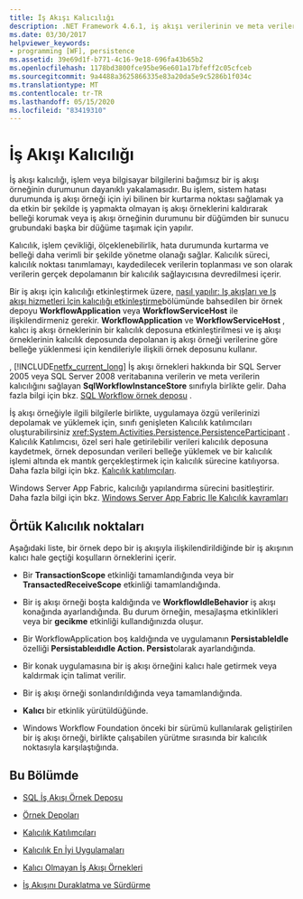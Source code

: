 ```yaml
---
title: İş Akışı Kalıcılığı
description: .NET Framework 4.6.1, iş akışı verilerinin ve meta verilerin bir SQL Server veritabanına kalıcılığını sağlayan SqlWorkflowInstanceStore sınıfını içerir.
ms.date: 03/30/2017
helpviewer_keywords:
- programming [WF], persistence
ms.assetid: 39e69d1f-b771-4c16-9e18-696fa43b65b2
ms.openlocfilehash: 1178bd3800fce95be96e601a17bfeff2c05cfceb
ms.sourcegitcommit: 9a4488a3625866335e83a20da5e9c5286b1f034c
ms.translationtype: MT
ms.contentlocale: tr-TR
ms.lasthandoff: 05/15/2020
ms.locfileid: "83419310"
---
```

# <a name="workflow-persistence"></a>İş Akışı Kalıcılığı
İş akışı kalıcılığı, işlem veya bilgisayar bilgilerini bağımsız bir iş akışı örneğinin durumunun dayanıklı yakalamasıdır. Bu işlem, sistem hatası durumunda iş akışı örneği için iyi bilinen bir kurtarma noktası sağlamak ya da etkin bir şekilde iş yapmakta olmayan iş akışı örneklerini kaldırarak belleği korumak veya iş akışı örneğinin durumunu bir düğümden bir sunucu grubundaki başka bir düğüme taşımak için yapılır.  
  
 Kalıcılık, işlem çevikliği, ölçeklenebilirlik, hata durumunda kurtarma ve belleği daha verimli bir şekilde yönetme olanağı sağlar. Kalıcılık süreci, kalıcılık noktası tanımlamayı, kaydedilecek verilerin toplanması ve son olarak verilerin gerçek depolamanın bir kalıcılık sağlayıcısına devredilmesi içerir.  
  
 Bir iş akışı için kalıcılığı etkinleştirmek üzere, [nasıl yapılır: Iş akışları ve Iş akışı hizmetleri Için kalıcılığı etkinleştirme](how-to-enable-persistence-for-workflows-and-workflow-services.md)bölümünde bahsedilen bir örnek depoyu **WorkflowApplication** veya **WorkflowServiceHost** ile ilişkilendirmeniz gerekir. **WorkflowApplication** ve **WorkflowServiceHost** , kalıcı iş akışı örneklerinin bir kalıcılık deposuna etkinleştirilmesi ve iş akışı örneklerinin kalıcılık deposunda depolanan iş akışı örneği verilerine göre belleğe yüklenmesi için kendileriyle ilişkili örnek deposunu kullanır.  
  
 , [!INCLUDE[netfx_current_long](../../../includes/netfx-current-long-md.md)] İş akışı örnekleri hakkında bir SQL Server 2005 veya SQL Server 2008 veritabanına verilerin ve meta verilerin kalıcılığını sağlayan **SqlWorkflowInstanceStore** sınıfıyla birlikte gelir. Daha fazla bilgi için bkz. [SQL Workflow örnek deposu](sql-workflow-instance-store.md) .  
  
 İş akışı örneğiyle ilgili bilgilerle birlikte, uygulamaya özgü verilerinizi depolamak ve yüklemek için, sınıfı genişleten Kalıcılık katılımcıları oluşturabilirsiniz <xref:System.Activities.Persistence.PersistenceParticipant> . Kalıcılık Katılımcısı, özel seri hale getirilebilir verileri kalıcılık deposuna kaydetmek, örnek deposundan verileri belleğe yüklemek ve bir kalıcılık işlemi altında ek mantık gerçekleştirmek için kalıcılık sürecine katılıyorsa. Daha fazla bilgi için bkz. [Kalıcılık katılımcıları](persistence-participants.md).  
  
 Windows Server App Fabric, kalıcılığı yapılandırma sürecini basitleştirir. Daha fazla bilgi için bkz. [Windows Server App Fabric Ile Kalıcılık kavramları](https://docs.microsoft.com/previous-versions/appfabric/ee677272(v=azure.10))  
  
## <a name="implicit-persistence-points"></a>Örtük Kalıcılık noktaları  
 Aşağıdaki liste, bir örnek depo bir iş akışıyla ilişkilendirildiğinde bir iş akışının kalıcı hale geçtiği koşulların örneklerini içerir.  
  
- Bir **TransactionScope** etkinliği tamamlandığında veya bir **TransactedReceiveScope** etkinliği tamamlandığında.  
  
- Bir iş akışı örneği boşta kaldığında ve **WorkflowIdleBehavior** iş akışı konağında ayarlandığında. Bu durum örneğin, mesajlaşma etkinlikleri veya bir **gecikme** etkinliği kullandığınızda oluşur.  
  
- Bir WorkflowApplication boş kaldığında ve uygulamanın **PersistableIdle** özelliği **Persistableıdıdle Action. Persist**olarak ayarlandığında.  
  
- Bir konak uygulamasına bir iş akışı örneğini kalıcı hale getirmek veya kaldırmak için talimat verilir.  
  
- Bir iş akışı örneği sonlandırıldığında veya tamamlandığında.  
  
- **Kalıcı** bir etkinlik yürütüldüğünde.  
  
- Windows Workflow Foundation önceki bir sürümü kullanılarak geliştirilen bir iş akışı örneği, birlikte çalışabilen yürütme sırasında bir kalıcılık noktasıyla karşılaştığında.  
  
## <a name="in-this-section"></a>Bu Bölümde  
  
- [SQL İş Akışı Örnek Deposu](sql-workflow-instance-store.md)  
  
- [Örnek Depoları](instance-stores.md)  
  
- [Kalıcılık Katılımcıları](persistence-participants.md)  
  
- [Kalıcılık En İyi Uygulamaları](persistence-best-practices.md)  
  
- [Kalıcı Olmayan İş Akışı Örnekleri](non-persisted-workflow-instances.md)  
  
- [İş Akışını Duraklatma ve Sürdürme](pausing-and-resuming-a-workflow.md)
